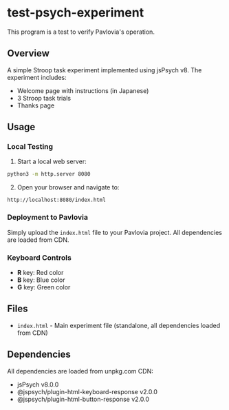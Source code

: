 # test-psych-experiment
This program is a test to verify Pavlovia's operation.

## Overview
A simple Stroop task experiment implemented using jsPsych v8. The experiment includes:
- Welcome page with instructions (in Japanese)
- 3 Stroop task trials
- Thanks page

## Usage

### Local Testing
1. Start a local web server:
```bash
python3 -m http.server 8080
```

2. Open your browser and navigate to:
```
http://localhost:8080/index.html
```

### Deployment to Pavlovia
Simply upload the `index.html` file to your Pavlovia project. All dependencies are loaded from CDN.

### Keyboard Controls
- **R** key: Red color
- **B** key: Blue color  
- **G** key: Green color

## Files
- `index.html` - Main experiment file (standalone, all dependencies loaded from CDN)

## Dependencies
All dependencies are loaded from unpkg.com CDN:
- jsPsych v8.0.0
- @jspsych/plugin-html-keyboard-response v2.0.0
- @jspsych/plugin-html-button-response v2.0.0
